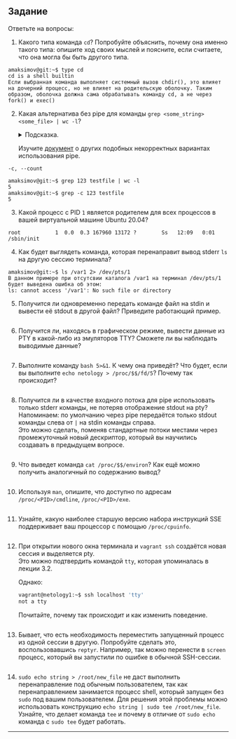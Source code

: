 ## Задание

Ответьте на вопросы:

1. Какого типа команда `cd`? Попробуйте объяснить, почему она именно такого типа: опишите ход своих мыслей и поясните, если считаете, что она могла бы быть другого типа. 
```
amaksimov@git:~$ type cd
cd is a shell builtin
Если выбранная команда выполняет системный вызов chdir(), это влияет на дочерний процесс, но не влияет на родительскую оболочку. Таким образом, оболочка должна сама обрабатывать команду cd, а не через fork() и exec()  
```

2. Какая альтернатива без pipe для команды `grep <some_string> <some_file> | wc -l`?   

	<details>
	<summary>Подсказка.</summary>

	`man grep` поможет в ответе на этот вопрос. 

	</details>
	
	Изучите [документ](http://www.smallo.ruhr.de/award.html) о других подобных некорректных вариантах использования pipe.  
```	
-c, --count  

amaksimov@git:~$ grep 123 testfile | wc -l
5
amaksimov@git:~$ grep -c 123 testfile
5
```

3. Какой процесс с PID `1` является родителем для всех процессов в вашей виртуальной машине Ubuntu 20.04?  
```
root           1  0.0  0.3 167960 13172 ?        Ss   12:09   0:01 /sbin/init
```

4. Как будет выглядеть команда, которая перенаправит вывод stderr `ls` на другую сессию терминала?  
```
amaksimov@git:~$ ls /var1 2> /dev/pts/1
В данном примере при отсутсвии каталога /var1 на терминал /dev/pts/1 будет выведена ошибка об этом:
ls: cannot access '/var1': No such file or directory
```

5. Получится ли одновременно передать команде файл на stdin и вывести её stdout в другой файл? Приведите работающий пример.  
```

```

6. Получится ли, находясь в графическом режиме, вывести данные из PTY в какой-либо из эмуляторов TTY? Сможете ли вы наблюдать выводимые данные?  
```

```

7. Выполните команду `bash 5>&1`. К чему она приведёт? Что будет, если вы выполните `echo netology > /proc/$$/fd/5`? Почему так происходит?  
```

```

8. Получится ли в качестве входного потока для pipe использовать только stderr команды, не потеряв отображение stdout на pty?  
	Напоминаем: по умолчанию через pipe передаётся только stdout команды слева от `|` на stdin команды справа.  
Это можно сделать, поменяв стандартные потоки местами через промежуточный новый дескриптор, который вы научились создавать в предыдущем вопросе.  
```

```

9. Что выведет команда `cat /proc/$$/environ`? Как ещё можно получить аналогичный по содержанию вывод?  
```

```

10. Используя `man`, опишите, что доступно по адресам `/proc/<PID>/cmdline`, `/proc/<PID>/exe`.  
```

```

11. Узнайте, какую наиболее старшую версию набора инструкций SSE поддерживает ваш процессор с помощью `/proc/cpuinfo`.  
```

```

12. При открытии нового окна терминала и `vagrant ssh` создаётся новая сессия и выделяется pty.  
	Это можно подтвердить командой `tty`, которая упоминалась в лекции 3.2.  
	
	Однако:

    ```bash
	vagrant@netology1:~$ ssh localhost 'tty'
	not a tty
    ```

	Почитайте, почему так происходит и как изменить поведение.  
```

```
	
13. Бывает, что есть необходимость переместить запущенный процесс из одной сессии в другую. Попробуйте сделать это, воспользовавшись `reptyr`. Например, так можно перенести в `screen` процесс, который вы запустили по ошибке в обычной SSH-сессии.  
```

```

14. `sudo echo string > /root/new_file` не даст выполнить перенаправление под обычным пользователем, так как перенаправлением занимается процесс shell, который запущен без `sudo` под вашим пользователем. Для решения этой проблемы можно использовать конструкцию `echo string | sudo tee /root/new_file`. Узнайте, что делает команда `tee` и почему в отличие от `sudo echo` команда с `sudo tee` будет работать.

----
